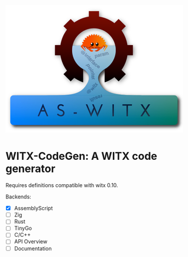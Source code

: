 ![WITX code generator](logo.png)
================================

# WITX-CodeGen: A WITX code generator

Requires definitions compatible with witx 0.10.

Backends:

* [X] AssemblyScript
* [ ] Zig
* [ ] Rust
* [ ] TinyGo
* [ ] C/C++
* [ ] API Overview
* [ ] Documentation
